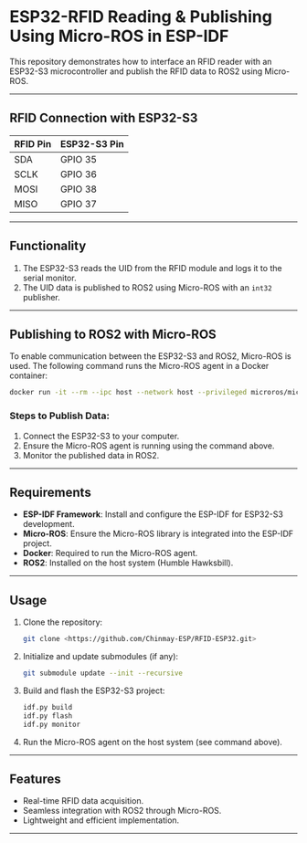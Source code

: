 # ESP32-RFID Reading & Publishing Using Micro-ROS in ESP-IDF

This repository demonstrates how to interface an RFID reader with an ESP32-S3 microcontroller and publish the RFID data to ROS2 using Micro-ROS.

---

## **RFID Connection with ESP32-S3**

| RFID Pin | ESP32-S3 Pin |
|----------|--------------|
| SDA      | GPIO 35      |
| SCLK     | GPIO 36      |
| MOSI     | GPIO 38      |
| MISO     | GPIO 37      |

---

## **Functionality**

1. The ESP32-S3 reads the UID from the RFID module and logs it to the serial monitor.
2. The UID data is published to ROS2 using Micro-ROS with an `int32` publisher.

---

## **Publishing to ROS2 with Micro-ROS**

To enable communication between the ESP32-S3 and ROS2, Micro-ROS is used. The following command runs the Micro-ROS agent in a Docker container:

```bash
docker run -it --rm --ipc host --network host --privileged microros/micro-ros-agent:humble serial -b 12000000 --dev /dev/ttyACM1
```

### **Steps to Publish Data:**
1. Connect the ESP32-S3 to your computer.
2. Ensure the Micro-ROS agent is running using the command above.
3. Monitor the published data in ROS2.

---

## **Requirements**

- **ESP-IDF Framework**: Install and configure the ESP-IDF for ESP32-S3 development.
- **Micro-ROS**: Ensure the Micro-ROS library is integrated into the ESP-IDF project.
- **Docker**: Required to run the Micro-ROS agent.
- **ROS2**: Installed on the host system (Humble Hawksbill).

---

## **Usage**

1. Clone the repository:
   ```bash
   git clone <https://github.com/Chinmay-ESP/RFID-ESP32.git>
   ```

2. Initialize and update submodules (if any):
   ```bash
   git submodule update --init --recursive
   ```

3. Build and flash the ESP32-S3 project:
   ```bash
   idf.py build
   idf.py flash
   idf.py monitor
   ```

4. Run the Micro-ROS agent on the host system (see command above).

---

## **Features**

- Real-time RFID data acquisition.
- Seamless integration with ROS2 through Micro-ROS.
- Lightweight and efficient implementation.

---
